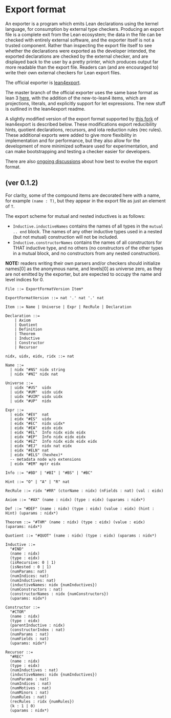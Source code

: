 # Export format

An exporter is a program which emits Lean declarations using the kernel language, for consumption by external type checkers. Producing an export file is a complete exit from the Lean ecosystem; the data in the file can be checked with entirely external software, and the exporter itself is not a trusted component. Rather than inspecting the export file itself to see whether the declarations were exported as the developer intended, the exported declarations are checked by the external checker, and are displayed back to the user by a pretty printer, which produces output far more readable than the export file. Readers can (and are encouraged to) write their own external checkers for Lean export files.

The official exporter is [lean4export](https://github.com/leanprover/lean4export).


The master branch of the official exporter uses the same base format as lean 3 [here](https://github.com/leanprover/lean3/blob/master/doc/export_format.md), with the addition of the new-to-lean4 items, which are projections, literals, and explicitly support for let expressions. The new stuff is outlined in the lean4export readme.

A slightly modified version of the export format supported by [this fork](https://github.com/ammkrn/lean4export/tree/format2024) of lean4export is described below. These modifications export reducibility hints, quotient declarations, recursors, and iota reduction rules (rec rules). These additional exports were added to give more flexibility in implementation and for performance, but they also allow for the development of more minimized software used for experimentation, and can make bootstrapping and testing a checker easier for developers.

There are also [ongoing discussions](https://github.com/leanprover/lean4export/issues/3) about how best to evolve the export format.

## (ver 0.1.2)

For clarity, some of the compound items are decorated here with a name, for example `(name : T)`, but they appear in the export file as just an element of `T`.

The export scheme for mutual and nested inductives is as follows: 
+ `Inductive.inductiveNames` contains the names of all types in the `mutual .. end` block. The names of any other inductive types used in a nested (but not mutual) construction will not be included.
+ `Inductive.constructorNames` contains the names of all constructors for THAT inductive type, and no others (no constructors of the other types in a mutual block, and no constructors from any nested construction).

**NOTE:** readers writing their own parsers and/or checkers should initialize names[0] as the anonymous name, and levels[0] as universe zero, as they are not emitted by the exporter, but are expected to occupy the name and level indices for 0.

```
File ::= ExportFormatVersion Item*

ExportFormatVersion ::= nat '.' nat '.' nat

Item ::= Name | Universe | Expr | RecRule | Declaration

Declaration ::= 
    | Axiom 
    | Quotient 
    | Definition 
    | Theorem 
    | Inductive 
    | Constructor 
    | Recursor

nidx, uidx, eidx, ridx ::= nat

Name ::=
  | nidx "#NS" nidx string
  | nidx "#NI" nidx nat

Universe ::=
  | uidx "#US"  uidx
  | uidx "#UM"  uidx uidx
  | uidx "#UIM" uidx uidx
  | uidx "#UP"  nidx

Expr ::=
  | eidx "#EV"  nat
  | eidx "#ES"  uidx
  | eidx "#EC"  nidx uidx*
  | eidx "#EA"  eidx eidx
  | eidx "#EL"  Info nidx eidx eidx
  | eidx "#EP"  Info nidx eidx eidx
  | eidx "#EZ"  Info nidx eidx eidx eidx
  | eidx "#EJ"  nidx nat eidx
  | eidx "#ELN" nat
  | eidx "#ELS" (hexhex)*
  -- metadata node w/o extensions
  | eidx "#EM" mptr eidx

Info ::= "#BD" | "#BI" | "#BS" | "#BC"

Hint ::= "O" | "A" | "R" nat

RecRule ::= ridx "#RR" (ctorName : nidx) (nFields : nat) (val : eidx)

Axiom ::= "#AX" (name : nidx) (type : eidx) (uparams : nidx*)

Def ::= "#DEF" (name : nidx) (type : eidx) (value : eidx) (hint : Hint) (uparams : nidx*)
  
Theorem ::= "#THM" (name : nidx) (type : eidx) (value : eidx) (uparams: nidx*)

Quotient ::= "#QUOT" (name : nidx) (type : eidx) (uparams : nidx*)

Inductive ::= 
  "#IND"
  (name : nidx) 
  (type : eidx) 
  (isRecursive: 0 | 1)
  (isNested : 0 | 1)
  (numParams: nat) 
  (numIndices: nat)
  (numInductives: nat)
  (inductiveNames: nidx {numInductives})
  (numConstructors : nat) 
  (constructorNames : nidx {numConstructors}) 
  (uparams: nidx*)

Constructor ::= 
  "#CTOR"
  (name : nidx) 
  (type : eidx) 
  (parentInductive : nidx) 
  (constructorIndex : nat)
  (numParams : nat)
  (numFields : nat)
  (uparams: nidx*)

Recursor ::= 
  "#REC"
  (name : nidx)
  (type : eidx)
  (numInductives : nat)
  (inductiveNames: nidx {numInductives})
  (numParams : nat)
  (numIndices : nat)
  (numMotives : nat)
  (numMinors : nat)
  (numRules : nat)
  (recRules : ridx {numRules})
  (k : 1 | 0)
  (uparams : nidx*)
```
